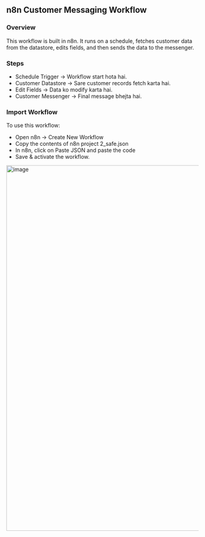 ## n8n Customer Messaging Workflow
### Overview

This workflow is built in n8n. It runs on a schedule, fetches customer data from the datastore, edits fields, and then sends the data to the messenger.

### Steps

- Schedule Trigger → Workflow start hota hai.
- Customer Datastore → Sare customer records fetch karta hai.
- Edit Fields → Data ko modify karta hai.
- Customer Messenger → Final message bhejta hai.

### Import Workflow

To use this workflow:

- Open n8n → Create New Workflow
- Copy the contents of n8n project 2_safe.json
- In n8n, click on Paste JSON and paste the code
- Save & activate the workflow.

<img width="1920" height="954" alt="image" src="https://github.com/user-attachments/assets/bde8ec00-8afc-4697-9438-ad5ecaaaeb8c" />
